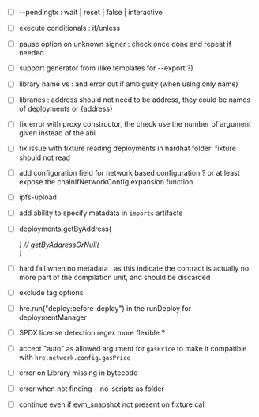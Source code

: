 - [ ] --pendingtx : wait | reset | false | interactive
- [ ] execute conditionals : if/unless
- [ ] pause option on unknown signer : check once done and repeat if needed

- [ ] support generator from (like templates for --export ?)
- [ ] library name vs <path>:<name> and error out if ambiguity (when using only name)
- [ ] libraries : address should not need to be address, they could be names of deployments or {address}
- [ ] fix error with proxy constructor, the check use the number of argument given instead of the abi
- [ ] fix issue with fixture reading deployments in hardhat folder: fixture should not read
- [ ] add configuration field for network based configuration ? or at least expose the chainIfNetworkConfig expansion function
- [ ] ipfs-upload
- [ ] add ability to specify metadata in `imports` artifacts
- [ ] deployments.getByAddress(<address>) // getByAddressOrNull(<address>)
- [ ] hard fail when no metadata : as this indicate the contract is actually no more part of the compilation unit, and should be discarded
- [ ] exclude tag options
- [ ] hre.run("deploy:before-deploy") in the runDeploy for deploymentManager
- [ ] SPDX license detection regex more flexible ?
- [ ] accept "auto" as allowed argument for `gasPrice` to make it compatible with `hre.network.config.gasPrice`
- [ ] error on Library missing in bytecode
- [ ] error when not finding --no-scripts as folder
- [ ] continue even if evm_snapshot not present on fixture call
